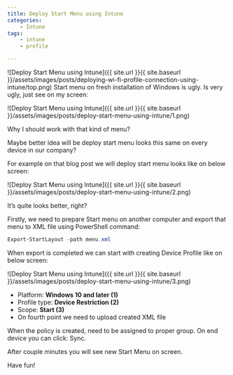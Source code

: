 ```yaml
---
title: Deploy Start Menu using Intune
categories:
    - Intune
tags:
    - intune
    - profile

---
```

![Deploy Start Menu using Intune]({{ site.url }}{{ site.baseurl }}/assets/images/posts/deploying-wi-fi-profile-connection-using-intune/top.png)
Start menu on fresh installation of Windows is ugly. Is very ugly, just see on my screen:

![Deploy Start Menu using Intune]({{ site.url }}{{ site.baseurl }}/assets/images/posts/deploy-start-menu-using-intune/1.png)

Why I should work with that kind of menu?

Maybe better idea will be deploy start menu looks this same on every device in our company?

For example on that blog post we will deploy start menu looks like on below screen:

![Deploy Start Menu using Intune]({{ site.url }}{{ site.baseurl }}/assets/images/posts/deploy-start-menu-using-intune/2.png)

It’s quite looks better, right?

Firstly, we need to prepare Start menu on another computer and export that menu to XML file using PowerShell command:

```powershell
Export-StartLayout -path menu.xml
```

When export is completed we can start with creating Device Profile like on below screen:

![Deploy Start Menu using Intune]({{ site.url }}{{ site.baseurl }}/assets/images/posts/deploy-start-menu-using-intune/3.png)

* Platform: **Windows 10 and later (1)**
* Profile type: **Device Restriction (2)**
* Scope: **Start (3)**
* On fourth point we need to upload created XML file

When the policy is created, need to be assigned to proper group. On end device you can click: Sync.

After couple minutes you will see new Start Menu on screen.

Have fun!

